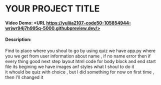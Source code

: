 # YOUR PROJECT TITLE
#### Video Demo:  <URL https://yuliia2107-code50-105854944-wrjwr94j7h995q-5000.githubpreview.dev/>
#### Description:
Find to  place  where  you shoul to  go by using quiz
we  have app.py  where you we  get  from user  information about  name , if  no  name  error
then  if every  thing  good next step
layout html code  for body block and end
start  file its  begining
we have images  anf  styles  what  I shoul to do it  
it whould  be  quiz  with choice  , but  I did  something for now  on first  time  , then I'll changed it